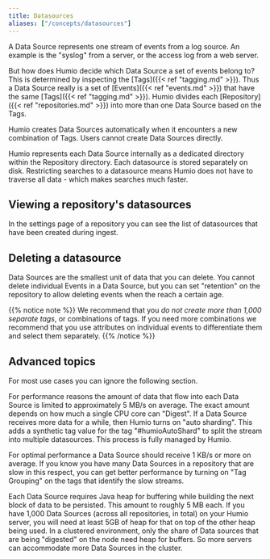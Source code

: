 ```yaml
---
title: Datasources
aliases: ["/concepts/datasources"]
---
```


A Data Source represents one stream of events from a log source. An example is the "syslog" from a server, or the access log from a web server.

But how does Humio decide which Data Source a set of events belong to? This
is determined by inspecting the [Tags]({{< ref "tagging.md" >}}). Thus a
Data Source really is a set of [Events]({{< ref "events.md" >}}) that have
the same [Tags]({{< ref "tagging.md" >}}).  Humio divides each
[Repository]({{< ref "repositories.md" >}}) into more than one Data
Source based on the Tags.

Humio creates Data Sources automatically when it encounters a new combination of Tags. Users cannot create Data Sources directly.

Humio represents each Data Source internally as a dedicated directory within the Repository directory.
Each datasource is stored separately on disk. Restricting searches to a datasource
means Humio does not have to traverse all data - which makes searches much faster.

## Viewing a repository's datasources
In the settings page of a repository you can see the list of datasources that have
been created during ingest.

## Deleting a datasource
Data Sources are the smallest unit of data that you can delete.
You cannot delete individual Events in a Data Source, but you can set "retention" on the repository to allow deleting events when the reach a certain age.

{{% notice note %}}
We recommend that you _do not create more than 1,000 separate tags_, or combinations of tags.
If you need more combinations we recommend that you use attributes on individual
events to differentiate them and select them separately.
{{% /notice %}}

## Advanced topics

For most use cases you can ignore the following section.

For performance reasons the amount of data that flow into each Data
Source is limited to approximately 5 MB/s on average. The exact
amount depends on how much a single CPU core can "Digest". If a Data
Source receives more data for a while, then Humio turns on "auto
sharding". This adds a synthetic tag value for the tag
"#humioAutoShard" to split the stream into multiple datasources. This
process is fully managed by Humio.

For optimal performance a Data Source should receive 1 KB/s or more on
average. If you know you have many Data Sources in a repository that
are slow in this respect, you can get better performance by turning on
"Tag Grouping" on the tags that identify the slow streams.

Each Data Source requires Java heap for buffering while building the
next block of data to be persisted. This amount to roughly 5 MB each. If you have 1,000 Data Sources (across all repositories, in total) on your Humio server, you will need at least 5GB of heap for that on top of the other heap being used. In a clustered environment, only the share of Data sources that are being "digested" on the node need heap for buffers. So more servers can accommodate more Data Sources in the cluster.



